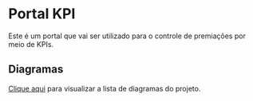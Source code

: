 # Portal KPI
Este é um portal que vai ser utilizado para o controle de premiações por meio de KPIs.

## Diagramas
[Clique aqui](./diagramas/README.md) para visualizar a lista de diagramas do projeto.